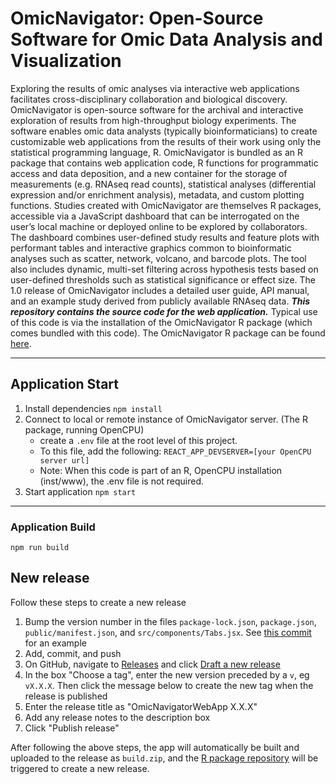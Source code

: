 # OmicNavigator: Open-Source Software for Omic Data Analysis and Visualization

Exploring the results of omic analyses via interactive web applications facilitates cross-disciplinary collaboration and biological discovery. OmicNavigator is open-source software for the archival and interactive exploration of results from high-throughput biology experiments. The software enables omic data analysts (typically bioinformaticians) to create customizable web applications from the results of their work using only the statistical programming language, R. OmicNavigator is bundled as an R package that contains web application code, R functions for programmatic access and data deposition, and a new container for the storage of measurements (e.g. RNAseq read counts), statistical analyses (differential expression and/or enrichment analysis), metadata, and custom plotting functions. Studies created with OmicNavigator are themselves R packages, accessible via a JavaScript dashboard that can be interrogated on the user’s local machine or deployed online to be explored by collaborators. The dashboard combines user-defined study results and feature plots with performant tables and interactive graphics common to bioinformatic analyses such as scatter, network, volcano, and barcode plots. The tool also includes dynamic, multi-set filtering across hypothesis tests based on user-defined thresholds such as statistical significance or effect size. The 1.0 release of OmicNavigator includes a detailed user guide, API manual, and an example study derived from publicly available RNAseq data. ***This repository contains the source code for the web application.***
Typical use of this code is via the installation of the OmicNavigator R package (which comes bundled with this code). The OmicNavigator R package can be found [here](https://github.com/AbbVie-External/OmicNavigator). 

---

## Application Start
1. Install dependencies ```npm install```
2. Connect to local or remote instance of OmicNavigator server. (The R package, running OpenCPU)
   - create a ```.env``` file at the root level of this project.
   - To this file, add the following: ```REACT_APP_DEVSERVER=[your OpenCPU server url]```
   - Note: When this code is part of an R, OpenCPU installation (inst/www), the .env file is not required.   
3. Start application ```npm start```

---
### Application Build
```npm run build```

## New release

Follow these steps to create a new release

1. Bump the version number in the files `package-lock.json`, `package.json`,
   `public/manifest.json`, and `src/components/Tabs.jsx`. See [this
   commit][example-bump-commit] for an example
1. Add, commit, and push
1. On GitHub, navigate to [Releases][releases] and click [Draft a new
   release][draft-a-new-release]
1. In the box "Choose a tag", enter the new version preceded by a `v`, eg
   `vX.X.X`. Then click the message below to create the new tag when the release
   is published
1. Enter the release title as "OmicNavigatorWebApp X.X.X"
1. Add any release notes to the description box
1. Click "Publish release"

After following the above steps, the app will automatically be built and
uploaded to the release as `build.zip`, and the [R package repository][on-r]
will be triggered to create a new release.

[example-bump-commit]: https://github.com/abbvie-external/OmicNavigatorWebApp/commit/ce7ec16c6f06d8c722bb21a08210aca0b70ed10a
[releases]: https://github.com/abbvie-external/OmicNavigatorWebApp/releases
[draft-a-new-release]: https://github.com/abbvie-external/OmicNavigatorWebApp/releases/new
[on-r]: https://github.com/abbvie-external/OmicNavigator

